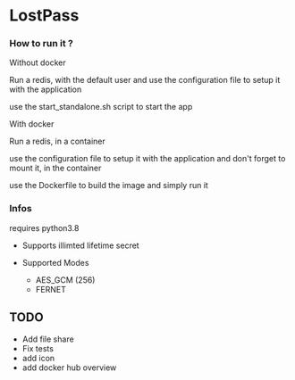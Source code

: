 # LostPass

### How to run it ?

Without docker 

Run a redis, with the default user and use the configuration file to setup it with the application

use the start_standalone.sh script to start the app

With docker

Run a redis, in a container

use the configuration file to setup it with the application and don't forget to mount it, in the container

use the Dockerfile to build the image and simply run it

### Infos 

requires python3.8

- Supports illimted lifetime secret

- Supported Modes
    - AES_GCM (256)
    - FERNET

## TODO

- Add file share 
- Fix tests
- add icon
- add docker hub overview
